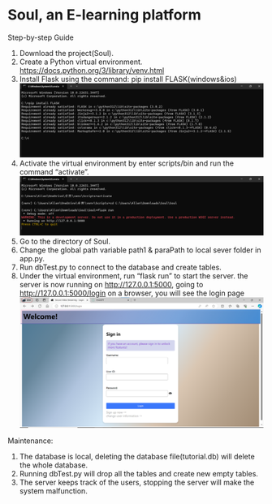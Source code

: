 # Soul, an E-learning platform
Step-by-step Guide
1.	Download the project(Soul).
2.	Create a Python virtual environment. https://docs.python.org/3/library/venv.html
3.	Install Flask using the command: pip install FLASK(windows&ios)
   ![alt text](https://github.com/COSC310-Soul-team/Soul//blob/main/screen%20shots/flask.png?raw=true)
5.	Activate the virtual environment by enter scripts/bin and run the command “activate”.
   ![alt text](https://github.com/COSC310-Soul-team/Soul//blob/main/screen%20shots/run%20flask.png?raw=true)
7.	Go to the directory of Soul.
8.	Change the global path variable path1 & paraPath to local sever folder in app.py.
9.	Run dbTest.py to connect to the database and create tables.
10.	Under the virtual environment, run “flask run” to start the server.
 the server is now running on http://127.0.0.1:5000, going to http://127.0.0.1:5000/login on a browser, you will see the login page
   ![alt text](https://github.com/COSC310-Soul-team/Soul//blob/main/screen%20shots/login%20page.png?raw=true)

Maintenance: 
1.	The database is local, deleting the database file(tutorial.db) will delete the whole database.
2.	Running dbTest.py will drop all the tables and create new empty tables.
3.	The server keeps track of the users, stopping the server will make the system malfunction.
